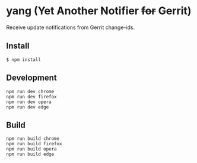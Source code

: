 # yang (Yet Another Notifier ~~for~~ Gerrit)

Receive update notifications from Gerrit change-ids.

## Install

	$ npm install

## Development

    npm run dev chrome
    npm run dev firefox
    npm run dev opera
    npm run dev edge

## Build

    npm run build chrome
    npm run build firefox
    npm run build opera
    npm run build edge
